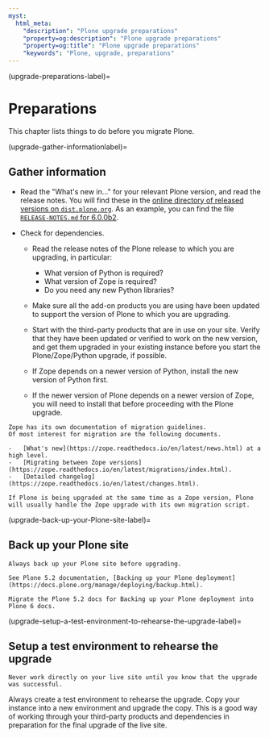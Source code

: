 ```yaml
---
myst:
  html_meta:
    "description": "Plone upgrade preparations"
    "property=og:description": "Plone upgrade preparations"
    "property=og:title": "Plone upgrade preparations"
    "keywords": "Plone, upgrade, preparations"
---
```



(upgrade-preparations-label)=

# Preparations

This chapter lists things to do before you migrate Plone.


(upgrade-gather-informationlabel)=

## Gather information

-   Read the "What's new in..." for your relevant Plone version, and read the release notes.
    You will find these in the [online directory of released versions on `dist.plone.org`](https://dist.plone.org/release/).
    As an example, you can find the file [`RELEASE-NOTES.md` for 6.0.0b2](https://dist.plone.org/release/6.0.0b2/RELEASE-NOTES.md).
-   Check for dependencies.

    -   Read the release notes of the Plone release to which you are upgrading, in particular:

        -   What version of Python is required?
        -   What version of Zope is required?
        -   Do you need any new Python libraries?

    -   Make sure all the add-on products you are using have been updated to support the version of Plone to which you are upgrading.
    -   Start with the third-party products that are in use on your site.
        Verify that they have been updated or verified to work on the new version, and get them upgraded in your existing instance before you start the Plone/Zope/Python upgrade, if possible.
    -   If Zope depends on a newer version of Python, install the new version of Python first.
    -   If the newer version of Plone depends on a newer version of Zope, you will need to install that before proceeding with the Plone upgrade.

```{seealso}
Zope has its own documentation of migration guidelines.
Of most interest for migration are the following documents.

-   [What's new](https://zope.readthedocs.io/en/latest/news.html) at a high level.
-   [Migrating between Zope versions](https://zope.readthedocs.io/en/latest/migrations/index.html).
-   [Detailed changelog](https://zope.readthedocs.io/en/latest/changes.html).

If Plone is being upgraded at the same time as a Zope version, Plone will usually handle the Zope upgrade with its own migration script.
```


(upgrade-back-up-your-Plone-site-label)=

## Back up your Plone site

```{danger}
Always back up your Plone site before upgrading.
```

```{seealso}
See Plone 5.2 documentation, [Backing up your Plone deployment](https://docs.plone.org/manage/deploying/backup.html).
```

```{todo}
Migrate the Plone 5.2 docs for Backing up your Plone deployment into Plone 6 docs.
```


(upgrade-setup-a-test-environment-to-rehearse-the-upgrade-label)=

## Setup a test environment to rehearse the upgrade

```{danger}
Never work directly on your live site until you know that the upgrade was successful.
```

Always create a test environment to rehearse the upgrade.
Copy your instance into a new environment and upgrade the copy.
This is a good way of working through your third-party products and dependencies in preparation for the final upgrade of the live site.
